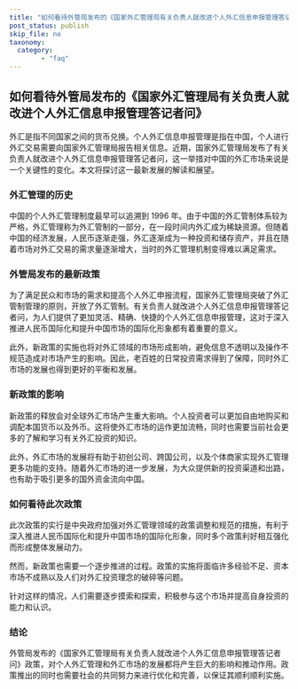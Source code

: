 ```yaml
---
title: "如何看待外管局发布的《国家外汇管理局有关负责人就改进个人外汇信息申报管理答记者问》"
post_status: publish
skip_file: no
taxonomy:
  category:
        - "faq"
---
```


## 如何看待外管局发布的《国家外汇管理局有关负责人就改进个人外汇信息申报管理答记者问》

外汇是指不同国家之间的货币兑换。个人外汇信息申报管理是指在中国，个人进行外汇交易需要向国家外汇管理局报告相关信息。近期，国家外汇管理局发布了有关负责人就改进个人外汇信息申报管理答记者问，这一举措对中国的外汇市场来说是一个关键性的变化。本文将探讨这一最新发展的解读和展望。

### 外汇管理的历史

中国的个人外汇管理制度最早可以追溯到 1996 年。由于中国的外汇管制体系较为严格，外汇管理称为外汇管制的一部分，在一段时间内外汇成为稀缺资源。但随着中国的经济发展，人民币逐渐走强，外汇逐渐成为一种投资和储存资产，并且在随着市场对外汇交易的需求量逐渐增大，当时的外汇管理机制变得难以满足需求。

### 外管局发布的最新政策

为了满足民众和市场的需求和提高个人外汇申报流程，国家外汇管理局突破了外汇管制管理的原则，开放了外汇管制。有关负责人就改进个人外汇信息申报管理答记者问，为人们提供了更加灵活、精确、快捷的个人外汇信息申报管理，这对于深入推进人民币国际化和提升中国市场的国际化形象都有着重要的意义。

此外，新政策的实施也将对外汇领域的市场形成影响，避免信息不透明以及操作不规范造成对市场产生的影响。因此，老百姓的日常投资需求得到了保障，同时外汇市场的发展也得到更好的平衡和发展。

### 新政策的影响

新政策的释放会对全球外汇市场产生重大影响。个人投资者可以更加自由地购买和调配本国货币以及外币。这将使外汇市场的运作更加流畅，同时也需要当前社会更多的了解和学习有关外汇投资的知识。

此外，外汇市场的发展将有助于初创公司、跨国公司，以及个体商家实现外汇管理更多功能的支持。随着外汇市场的进一步发展，为大众提供新的投资渠道和出路，也有助于吸引更多的国外资金流向中国。

### 如何看待此次政策

此次政策的实行是中央政府加强对外汇管理领域的政策调整和规范的措施，有利于深入推进人民币国际化和提升中国市场的国际化形象，同时多个政策利好相互强化而形成整体发展动力。

然而，新政策也需要一个逐步推进的过程。政策的实施将面临许多经验不足、资本市场不成熟以及人们对外汇投资理念的破碎等问题。

针对这样的情况，人们需要逐步摸索和探索，积极参与这个市场并提高自身投资的能力和认识。

### 结论

外管局发布的《国家外汇管理局有关负责人就改进个人外汇信息申报管理答记者问》政策，对个人外汇管理和外汇市场的发展都将产生巨大的影响和推动作用。政策推出的同时也需要社会的共同努力来进行优化和完善，以保证其顺利顺利实施。
